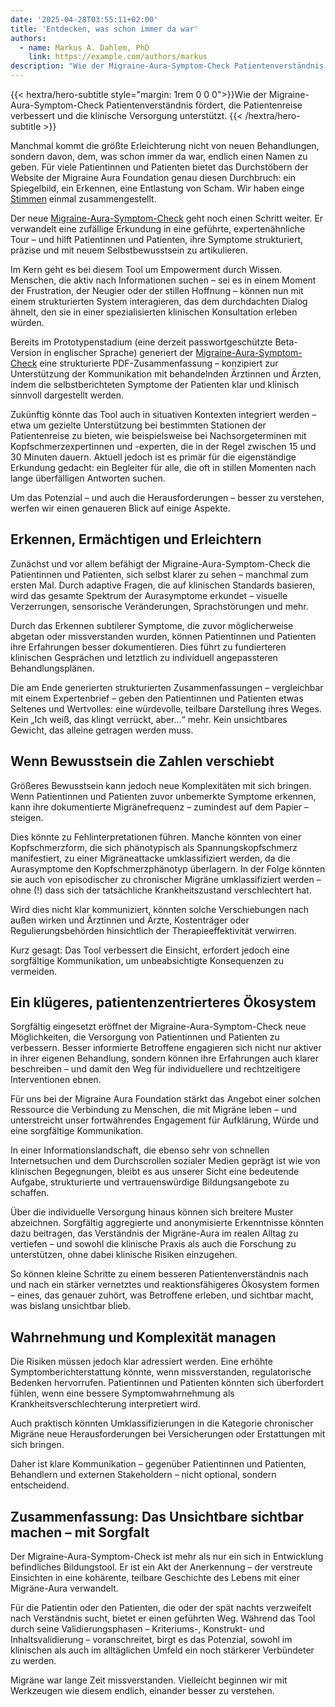 ```yaml
---
date: '2025-04-28T03:55:11+02:00'
title: 'Entdecken, was schon immer da war'
authors:
  - name: Markus A. Dahlem, PhD
    link: https://example.com/authors/markus
description: "Wie der Migraine-Aura-Symptom-Check Patientenverständnis fördert, die Patienten -Journey  verbessert und die klinische Versorgung unterstützt."
---
```


<div class="hx-mb-12">
{{< hextra/hero-subtitle style="margin: 1rem 0 0 0">}}Wie der Migraine-Aura-Symptom-Check Patientenverständnis fördert, die Patientenreise verbessert und die klinische Versorgung unterstützt.
    {{< /hextra/hero-subtitle >}}
</div>

Manchmal kommt die größte Erleichterung nicht von neuen Behandlungen, sondern davon, dem, was schon immer da war, endlich einen Namen zu geben. Für viele Patientinnen und Patienten bietet das Durchstöbern der Website der Migraine Aura Foundation genau diesen Durchbruch: ein Spiegelbild, ein Erkennen, eine Entlastung von Scham. Wir haben einge [Stimmen](/de/voices/) einmal zusammengestellt.

Der neue [Migraine-Aura-Symptom-Check](/de/aura-symptom-check/symptom-check-tools/) geht noch einen Schritt weiter. Er verwandelt eine zufällige Erkundung in eine geführte, expertenähnliche Tour – und hilft Patientinnen und Patienten, ihre Symptome strukturiert, präzise und mit neuem Selbstbewusstsein zu artikulieren.

Im Kern geht es bei diesem Tool um Empowerment durch Wissen. Menschen, die aktiv nach Informationen suchen – sei es in einem Moment der Frustration, der Neugier oder der stillen Hoffnung – können nun mit einem strukturierten System interagieren, das dem durchdachten Dialog ähnelt, den sie in einer spezialisierten klinischen Konsultation erleben würden.

Bereits im Prototypenstadium (eine derzeit passwortgeschützte Beta-Version in englischer Sprache) generiert der [Migraine-Aura-Symptom-Check](de/aura-symptom-check/symptom-check-tools/) eine strukturierte PDF-Zusammenfassung – konzipiert zur Unterstützung der Kommunikation mit behandelnden Ärztinnen und Ärzten, indem die selbstberichteten Symptome der Patienten klar und klinisch sinnvoll dargestellt werden.

Zukünftig könnte das Tool auch in situativen Kontexten integriert werden – etwa um gezielte Unterstützung bei bestimmten Stationen der Patientenreise zu bieten, wie beispielsweise bei Nachsorgeterminen mit Kopfschmerzexpertinnen und -experten, die in der Regel zwischen 15 und 30 Minuten dauern. Aktuell jedoch ist es primär für die eigenständige Erkundung gedacht: ein Begleiter für alle, die oft in stillen Momenten nach lange überfälligen Antworten suchen.

Um das Potenzial – und auch die Herausforderungen – besser zu verstehen, werfen wir einen genaueren Blick auf einige Aspekte.

## Erkennen, Ermächtigen und Erleichtern
Zunächst und vor allem befähigt der Migraine-Aura-Symptom-Check die Patientinnen und Patienten, sich selbst klarer zu sehen – manchmal zum ersten Mal. Durch adaptive Fragen, die auf klinischen Standards basieren, wird das gesamte Spektrum der Aurasymptome erkundet – visuelle Verzerrungen, sensorische Veränderungen, Sprachstörungen und mehr.

Durch das Erkennen subtilerer Symptome, die zuvor möglicherweise abgetan oder missverstanden wurden, können Patientinnen und Patienten ihre Erfahrungen besser dokumentieren. Dies führt zu fundierteren klinischen Gesprächen und letztlich zu individuell angepassteren Behandlungsplänen.

Die am Ende generierten strukturierten Zusammenfassungen – vergleichbar mit einem Expertenbrief – geben den Patientinnen und Patienten etwas Seltenes und Wertvolles: eine würdevolle, teilbare Darstellung ihres Weges. Kein „Ich weiß, das klingt verrückt, aber...“ mehr. Kein unsichtbares Gewicht, das alleine getragen werden muss.

## Wenn Bewusstsein die Zahlen verschiebt
Größeres Bewusstsein kann jedoch neue Komplexitäten mit sich bringen. Wenn Patientinnen und Patienten zuvor unbemerkte Symptome erkennen, kann ihre dokumentierte Migränefrequenz – zumindest auf dem Papier – steigen.

Dies könnte zu Fehlinterpretationen führen. Manche könnten von einer Kopfschmerzform, die sich phänotypisch als Spannungskopfschmerz manifestiert, zu einer Migräneattacke umklassifiziert werden, da die Aurasymptome den Kopfschmerzphänotyp überlagern. In der Folge könnten sie auch von episodischer zu chronischer Migräne umklassifiziert werden – ohne (!) dass sich der tatsächliche Krankheitszustand verschlechtert hat.

Wird dies nicht klar kommuniziert, könnten solche Verschiebungen nach außen wirken und Ärztinnen und Ärzte, Kostenträger oder Regulierungsbehörden hinsichtlich der Therapieeffektivität verwirren.

Kurz gesagt: Das Tool verbessert die Einsicht, erfordert jedoch eine sorgfältige Kommunikation, um unbeabsichtigte Konsequenzen zu vermeiden.


## Ein klügeres, patientenzentrierteres Ökosystem
Sorgfältig eingesetzt eröffnet der Migraine-Aura-Symptom-Check neue Möglichkeiten, die Versorgung von Patientinnen und Patienten zu verbessern.
Besser informierte Betroffene engagieren sich nicht nur aktiver in ihrer eigenen Behandlung, sondern können ihre Erfahrungen auch klarer beschreiben – und damit den Weg für individuellere und rechtzeitigere Interventionen ebnen.

Für uns bei der Migraine Aura Foundation stärkt das Angebot einer solchen Ressource die Verbindung zu Menschen, die mit Migräne leben – und unterstreicht unser fortwährendes Engagement für Aufklärung, Würde und eine sorgfältige Kommunikation.

In einer Informationslandschaft, die ebenso sehr von schnellen Internetsuchen und dem Durchscrollen sozialer Medien geprägt ist wie von klinischen Begegnungen, bleibt es aus unserer Sicht eine bedeutende Aufgabe, strukturierte und vertrauenswürdige Bildungsangebote zu schaffen.

Über die individuelle Versorgung hinaus können sich breitere Muster abzeichnen.
Sorgfältig aggregierte und anonymisierte Erkenntnisse könnten dazu beitragen, das Verständnis der Migräne-Aura im realen Alltag zu vertiefen – und sowohl die klinische Praxis als auch die Forschung zu unterstützen, ohne dabei klinische Risiken einzugehen.

So können kleine Schritte zu einem besseren Patientenverständnis nach und nach ein stärker vernetztes und reaktionsfähigeres Ökosystem formen – eines, das genauer zuhört, was Betroffene erleben, und sichtbar macht, was bislang unsichtbar blieb.


## Wahrnehmung und Komplexität managen
Die Risiken müssen jedoch klar adressiert werden. Eine erhöhte Symptomberichterstattung könnte, wenn missverstanden, regulatorische Bedenken hervorrufen. Patientinnen und Patienten könnten sich überfordert fühlen, wenn eine bessere Symptomwahrnehmung als Krankheitsverschlechterung interpretiert wird.

Auch praktisch könnten Umklassifizierungen in die Kategorie chronischer Migräne neue Herausforderungen bei Versicherungen oder Erstattungen mit sich bringen.

Daher ist klare Kommunikation – gegenüber Patientinnen und Patienten, Behandlern und externen Stakeholdern – nicht optional, sondern entscheidend.

## Zusammenfassung: Das Unsichtbare sichtbar machen – mit Sorgfalt

Der Migraine-Aura-Symptom-Check ist mehr als nur ein sich in Entwicklung befindliches Bildungstool. Er ist ein Akt der Anerkennung – der verstreute Einsichten in eine kohärente, teilbare Geschichte des Lebens mit einer Migräne-Aura verwandelt.

Für die Patientin oder den Patienten, die oder der spät nachts verzweifelt nach Verständnis sucht, bietet er einen geführten Weg. Während das Tool durch seine Validierungsphasen – Kriteriums-, Konstrukt- und Inhaltsvalidierung – voranschreitet, birgt es das Potenzial, sowohl im klinischen als auch im alltäglichen Umfeld ein noch stärkerer Verbündeter zu werden.

Migräne war lange Zeit missverstanden. Vielleicht beginnen wir mit Werkzeugen wie diesem endlich, einander besser zu verstehen.
